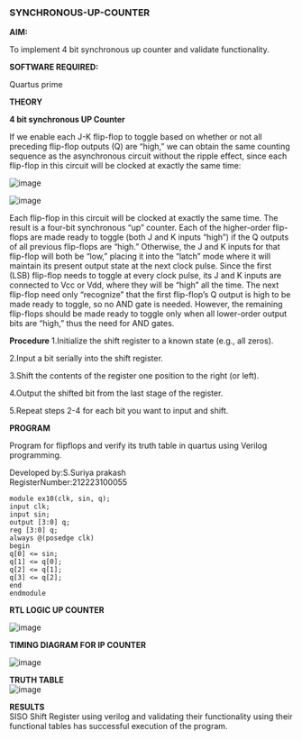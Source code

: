 ### SYNCHRONOUS-UP-COUNTER

**AIM:**

To implement 4 bit synchronous up counter and validate functionality.

**SOFTWARE REQUIRED:**

Quartus prime

**THEORY**

**4 bit synchronous UP Counter**

If we enable each J-K flip-flop to toggle based on whether or not all preceding flip-flop outputs (Q) are “high,” we can obtain the same counting sequence as the asynchronous circuit without the ripple effect, since each flip-flop in this circuit will be clocked at exactly the same time:

![image](https://github.com/naavaneetha/SYNCHRONOUS-UP-COUNTER/assets/154305477/d5db3fa0-e413-404c-b80e-b2f39d82e7e8)


![image](https://github.com/naavaneetha/SYNCHRONOUS-UP-COUNTER/assets/154305477/52cb61eb-d04b-442d-810c-31185a68410b)

Each flip-flop in this circuit will be clocked at exactly the same time.
The result is a four-bit synchronous “up” counter. Each of the higher-order flip-flops are made ready to toggle (both J and K inputs “high”) if the Q outputs of all previous flip-flops are “high.”
Otherwise, the J and K inputs for that flip-flop will both be “low,” placing it into the “latch” mode where it will maintain its present output state at the next clock pulse.
Since the first (LSB) flip-flop needs to toggle at every clock pulse, its J and K inputs are connected to Vcc or Vdd, where they will be “high” all the time.
The next flip-flop need only “recognize” that the first flip-flop’s Q output is high to be made ready to toggle, so no AND gate is needed.
However, the remaining flip-flops should be made ready to toggle only when all lower-order output bits are “high,” thus the need for AND gates.

**Procedure**
1.Initialize the shift register to a known state (e.g., all zeros).<br>

2.Input a bit serially into the shift register.<br>

3.Shift the contents of the register one position to the right (or left).<br>

4.Output the shifted bit from the last stage of the register.<br>

5.Repeat steps 2-4 for each bit you want to input and shift.<br>



**PROGRAM**
<br>

 Program for flipflops and verify its truth table in quartus using Verilog programming. <br>

Developed by:S.Suriya prakash<br>
RegisterNumber:212223100055
```
module ex10(clk, sin, q);
input clk;
input sin;
output [3:0] q;
reg [3:0] q;
always @(posedge clk)
begin
q[0] <= sin;
q[1] <= q[0];
q[2] <= q[1];
q[3] <= q[2];
end
endmodule
```


**RTL LOGIC UP COUNTER**<br>

![image](https://github.com/arulsuriyalokeshy/SYNCHRONOUS-UP-COUNTER/assets/149130151/37028e57-e5f1-4df8-9924-6cc3e66467a0)


**TIMING DIAGRAM FOR IP COUNTER**<br>

![image](https://github.com/arulsuriyalokeshy/SYNCHRONOUS-UP-COUNTER/assets/149130151/723dbb95-63e2-42fb-9b67-4298d2d4758d)


**TRUTH TABLE**<br>
![image](https://github.com/arulsuriyalokeshy/SYNCHRONOUS-UP-COUNTER/assets/149130151/1d64dc88-3ebb-418c-a2fa-2a7cfd41d2a7)


**RESULTS**<br>
SISO Shift Register using verilog and validating their functionality using their functional tables has successful execution of the program.
